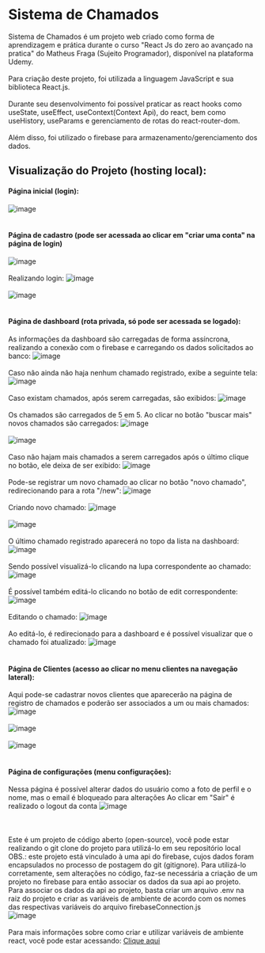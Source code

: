 # Sistema de Chamados
Sistema de Chamados é um projeto web criado como forma de aprendizagem e prática durante o curso "React Js do zero ao avançado na pratica" do Matheus Fraga (Sujeito Programador), disponível na plataforma Udemy. </br></br>
Para criação deste projeto, foi utilizada a linguagem JavaScript e sua biblioteca React.js. </br></br>
Durante seu desenvolvimento foi possível praticar as react hooks como useState, useEffect, useContext(Context Api), do react, bem como useHistory, useParams e gerenciamento de rotas do react-router-dom. </br></br>
Além disso, foi utilizado o firebase para armazenamento/gerenciamento dos dados.

## Visualização do Projeto (hosting local):
#### Página inicial (login):
![image](https://user-images.githubusercontent.com/80121288/157976128-49ca86ff-460a-4745-b92c-52f58f962eff.png) </br></br>
#### Página de cadastro (pode ser acessada ao clicar em "criar uma conta" na página de login)
![image](https://user-images.githubusercontent.com/80121288/157976383-80b2a513-7703-4f26-a522-beac2657b1e1.png)
</br></br>
Realizando login:
![image](https://user-images.githubusercontent.com/80121288/157976196-99254f18-a968-472f-93cc-816744ac7162.png) </br></br>
![image](https://user-images.githubusercontent.com/80121288/157976489-0d6f10b8-b5f9-469f-8454-175ab932efb3.png) </br></br>
#### Página de dashboard (rota privada, só pode ser acessada se logado):
As informações da dashboard são carregadas de forma assíncrona, realizando a conexão com o firebase e carregando os dados solicitados ao banco:
![image](https://user-images.githubusercontent.com/80121288/157976815-34dcd678-604e-4f98-bae6-b636d280114e.png)</br></br>
Caso não ainda não haja nenhum chamado registrado, exibe a seguinte tela:
![image](https://user-images.githubusercontent.com/80121288/157977935-554eb783-e17c-438e-a6ac-a2c9a30e3948.png) </br></br>
Caso existam chamados, após serem carregadas, são exibidos:
![image](https://user-images.githubusercontent.com/80121288/157976610-faba31bb-fc74-4d83-a2be-35b4500d0539.png) </br></br>
Os chamados são carregados de 5 em 5. Ao clicar no botão "buscar mais" novos chamados são carregados:
![image](https://user-images.githubusercontent.com/80121288/157978690-1353d6bd-019f-430e-9fa5-3174dabcdeb6.png) </br></br>
![image](https://user-images.githubusercontent.com/80121288/157978780-34d20a48-2e30-40d1-a1c6-061ff6e56ffc.png) </br></br>
Caso não hajam mais chamados a serem carregados após o último clique no botão, ele deixa de ser exibido:
![image](https://user-images.githubusercontent.com/80121288/157979011-9223f40e-6376-4689-b25b-70b8d06e5d81.png) </br></br>
Pode-se registrar um novo chamado ao clicar no botão "novo chamado", redirecionando para a rota "/new":
![image](https://user-images.githubusercontent.com/80121288/157979220-559ceaaa-cf7a-4ec7-9e42-88f524775c2e.png) </br></br>
Criando novo chamado:
![image](https://user-images.githubusercontent.com/80121288/157979552-cc0458e6-9406-41d5-978e-188aa89cc6f0.png) </br></br>
![image](https://user-images.githubusercontent.com/80121288/157979730-d9a82763-bdbc-4e37-ae23-d0927ff03015.png) </br></br>
O último chamado registrado aparecerá no topo da lista na dashboard:
![image](https://user-images.githubusercontent.com/80121288/157979935-0cf011f5-1d2e-4944-a977-1867ece10606.png) </br></br>
Sendo possível visualizá-lo clicando na lupa correspondente ao chamado:
![image](https://user-images.githubusercontent.com/80121288/157979996-4602dd4b-c492-4c33-838a-b68da6b2433c.png) </br></br>
É possível também editá-lo clicando no botão de edit correspondente:
![image](https://user-images.githubusercontent.com/80121288/157980091-ab14bc13-3b03-4ac4-9304-f0a9d63b9626.png) </br></br>
Editando o chamado:
![image](https://user-images.githubusercontent.com/80121288/157980253-2bd7065f-1837-4a0f-90bb-f27238fe10b2.png) </br></br>
Ao editá-lo, é redirecionado para a dashboard e é possível visualizar que o chamado foi atualizado:
![image](https://user-images.githubusercontent.com/80121288/157980334-775e6974-323a-4612-add9-ef9b522c61ec.png) </br></br>
#### Página de Clientes (acesso ao clicar no menu clientes na navegação lateral):
Aqui pode-se cadastrar novos clientes que aparecerão na página de registro de chamados e poderão ser associados a um ou mais chamados:
![image](https://user-images.githubusercontent.com/80121288/157980404-959b745c-d212-415b-a284-791b639141b2.png) </br></br>
![image](https://user-images.githubusercontent.com/80121288/157980963-8b1e66af-9017-4be7-92e2-728830dca71d.png) </br></br>
![image](https://user-images.githubusercontent.com/80121288/157981059-98e0a4ff-951f-4567-8e27-63bcb06d951d.png) </br></br>
#### Página de configurações (menu configurações):
Nessa página é possível alterar dados do usuário como a foto de perfil e o nome, mas o email é bloqueado para alterações
Ao clicar em "Sair" é realizado o logout da conta
![image](https://user-images.githubusercontent.com/80121288/157981253-fb3afce6-ebc7-4932-9e6f-7559b5315c72.png) </br></br>
</br></br>
Este é um projeto de código aberto (open-source), você pode estar realizando o git clone do projeto para utilizá-lo em seu repositório local </br> OBS.: este projeto está vinculado à uma api do firebase, cujos dados foram encapsulados no processo de postagem do git (gitignore). Para utilizá-lo corretamente, sem alterações no código, faz-se necessária a criação de um projeto no firebase para então associar os dados da sua api ao projeto. </br>
Para associar os dados da api ao projeto, basta criar um arquivo .env na raiz do projeto e criar as variáveis de ambiente de acordo com os nomes das respectivas variáveis do arquivo firebaseConnection.js</br>
![image](https://user-images.githubusercontent.com/80121288/157984131-c063e88b-8515-4685-8d5f-e038c958f787.png) </br></br>
Para mais informações sobre como criar e utilizar variáveis de ambiente react, você pode estar acessando:
<a href="https://backefront.com.br/como-criar-variavel-ambiente-react/#:~:text=Para%20come%C3%A7ar%2C%20devemos%20criar%20um,env%20.&text=Agora%20quando%20rodarmos%20nosso%20projeto,%C3%A9%20necess%C3%A1rio%20reiniciar%20a%20aplica%C3%A7%C3%A3o!">Clique aqui</a>
